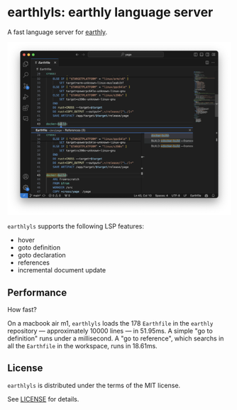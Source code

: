 # earthlyls: earthly language server

A fast language server for [earthly].

![Screenshot of yage Earthfile in Visual Studio Code](screenshot.png)

`earthlyls` supports the following LSP features:

* hover
* goto definition
* goto declaration
* references
* incremental document update

## Performance

How fast?

On a macbook air m1, `earthlyls` loads the 178 `Earthfile` in the `earthly` repository — approximately 10000 lines —
in 51.95ms. A simple "go to definition" runs under a millisecond. A "go to reference", which searchs in all the
`Earthfile` in the workspace, runs in 18.61ms.


## License

`earthlyls` is distributed under the terms of the MIT license.

See [LICENSE](LICENSE) for details.

[earthly]:https://earthly.dev/
